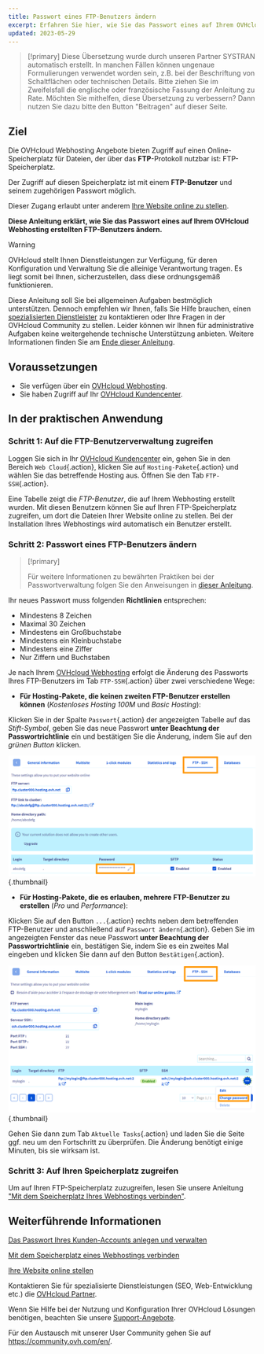 ```yaml
---
title: Passwort eines FTP-Benutzers ändern
excerpt: Erfahren Sie hier, wie Sie das Passwort eines auf Ihrem OVHcloud Webhosting erstellten FTP-Benutzers ändern
updated: 2023-05-29
---
```


> [!primary]
> Diese Übersetzung wurde durch unseren Partner SYSTRAN automatisch erstellt. In manchen Fällen können ungenaue Formulierungen verwendet worden sein, z.B. bei der Beschriftung von Schaltflächen oder technischen Details. Bitte ziehen Sie im Zweifelsfall die englische oder französische Fassung der Anleitung zu Rate. Möchten Sie mithelfen, diese Übersetzung zu verbessern? Dann nutzen Sie dazu bitte den Button "Beitragen" auf dieser Seite.
>

## Ziel 

Die OVHcloud Webhosting Angebote bieten Zugriff auf einen Online-Speicherplatz für Dateien, der über das **FTP**-Protokoll nutzbar ist: FTP-Speicherplatz.

Der Zugriff auf diesen Speicherplatz ist mit einem **FTP-Benutzer** und seinem zugehörigen Passwort möglich.

Dieser Zugang erlaubt unter anderem [Ihre Website online zu stellen](/pages/web_cloud/web_hosting/hosting_how_to_get_my_website_online).

**Diese Anleitung erklärt, wie Sie das Passwort eines auf Ihrem OVHcloud Webhosting erstellten FTP-Benutzers ändern.**

> [!warning]
> OVHcloud stellt Ihnen Dienstleistungen zur Verfügung, für deren Konfiguration und Verwaltung Sie die alleinige Verantwortung tragen. Es liegt somit bei Ihnen, sicherzustellen, dass diese ordnungsgemäß funktionieren.
> 
> Diese Anleitung soll Sie bei allgemeinen Aufgaben bestmöglich unterstützen. Dennoch empfehlen wir Ihnen, falls Sie Hilfe brauchen, einen [spezialisierten Dienstleister](https://partner.ovhcloud.com/de/directory/) zu kontaktieren oder Ihre Fragen in der OVHcloud Community zu stellen. Leider können wir Ihnen für administrative Aufgaben keine weitergehende technische Unterstützung anbieten. Weitere Informationen finden Sie am [Ende dieser Anleitung](#go-further).
>

## Voraussetzungen

- Sie verfügen über ein [OVHcloud Webhosting](https://www.ovhcloud.com/de/web-hosting/).
- Sie haben Zugriff auf Ihr [OVHcloud Kundencenter](https://www.ovh.com/auth/?action=gotomanager&from=https://www.ovh.de/&ovhSubsidiary=de).

## In der praktischen Anwendung

### Schritt 1: Auf die FTP-Benutzerverwaltung zugreifen

Loggen Sie sich in Ihr [OVHcloud Kundencenter](https://www.ovh.com/auth/?action=gotomanager&from=https://www.ovh.de/&ovhSubsidiary=de) ein, gehen Sie in den Bereich `Web Cloud`{.action}, klicken Sie auf `Hosting-Pakete`{.action} und wählen Sie das betreffende Hosting aus. Öffnen Sie den Tab `FTP-SSH`{.action}.

Eine Tabelle zeigt die *FTP-Benutzer*, die auf Ihrem Webhosting erstellt wurden. Mit diesen Benutzern können Sie auf Ihren FTP-Speicherplatz zugreifen, um dort die Dateien Ihrer Website online zu stellen. Bei der Installation Ihres Webhostings wird automatisch ein Benutzer erstellt.

### Schritt 2: Passwort eines FTP-Benutzers ändern

> [!primary]
>
> Für weitere Informationen zu bewährten Praktiken bei der Passwortverwaltung folgen Sie den Anweisungen in [dieser Anleitung](/pages/account_and_service_management/account_information/manage-ovh-password).
>

Ihr neues Passwort muss folgenden **Richtlinien** entsprechen:

- Mindestens 8 Zeichen
- Maximal 30 Zeichen
- Mindestens ein Großbuchstabe
- Mindestens ein Kleinbuchstabe
- Mindestens eine Ziffer
- Nur Ziffern und Buchstaben

Je nach Ihrem [OVHcloud Webhosting](https://www.ovhcloud.com/de/web-hosting/) erfolgt die Änderung des Passworts Ihres FTP-Benutzers im Tab `FTP-SSH`{.action} über zwei verschiedene Wege:

- **Für Hosting-Pakete, die keinen zweiten FTP-Benutzer erstellen können** (*Kostenloses Hosting 100M* und *Basic Hosting*):

Klicken Sie in der Spalte `Passwort`{.action} der angezeigten Tabelle auf das *Stift-Symbol*, geben Sie das neue Passwort **unter Beachtung der Passwortrichtlinie** ein und bestätigen Sie die Änderung, indem Sie auf den *grünen Button* klicken.

![change-ftp-password-step1-perso](images/change-ftp-password-step1-perso.png){.thumbnail}

- **Für Hosting-Pakete, die es erlauben, mehrere FTP-Benutzer zu erstellen** (*Pro* und *Performance*): 

Klicken Sie auf den Button `...`{.action} rechts neben dem betreffenden FTP-Benutzer und anschließend auf `Passwort ändern`{.action}. Geben Sie im angezeigten Fenster das neue Passwort **unter Beachtung der Passwortrichtlinie** ein, bestätigen Sie, indem Sie es ein zweites Mal eingeben und klicken Sie dann auf den Button `Bestätigen`{.action}.

![change-ftp-password-step1-pro](images/change-ftp-password-step1-pro.png){.thumbnail}

Gehen Sie dann zum Tab `Aktuelle Tasks`{.action} und laden Sie die Seite ggf. neu um den Fortschritt zu überprüfen. Die Änderung benötigt einige Minuten, bis sie wirksam ist.

### Schritt 3: Auf Ihren Speicherplatz zugreifen

Um auf Ihren FTP-Speicherplatz zuzugreifen, lesen Sie unsere Anleitung ["Mit dem Speicherplatz Ihres Webhostings verbinden"](/pages/web_cloud/web_hosting/ftp_connection).

## Weiterführende Informationen <a name="gofurther"></a>

[Das Passwort Ihres Kunden-Accounts anlegen und verwalten](/pages/account_and_service_management/account_information/manage-ovh-password)

[Mit dem Speicherplatz eines Webhostings verbinden](/pages/web_cloud/web_hosting/ftp_connection)

[Ihre Website online stellen](/pages/web_cloud/web_hosting/hosting_how_to_get_my_website_online)

Kontaktieren Sie für spezialisierte Dienstleistungen (SEO, Web-Entwicklung etc.) die [OVHcloud Partner](https://partner.ovhcloud.com/de/directory/).

Wenn Sie Hilfe bei der Nutzung und Konfiguration Ihrer OVHcloud Lösungen benötigen, beachten Sie unsere [Support-Angebote](https://www.ovhcloud.com/de/support-levels/).

Für den Austausch mit unserer User Community gehen Sie auf <https://community.ovh.com/en/>.
